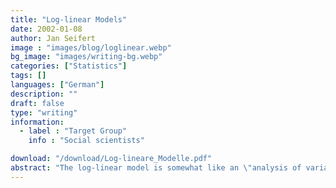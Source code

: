 ```yaml
---
title: "Log-linear Models"
date: 2002-01-08
author: Jan Seifert
image : "images/blog/loglinear.webp"
bg_image: "images/writing-bg.webp"
categories: ["Statistics"]
tags: []
languages: ["German"]
description: ""
draft: false
type: "writing"
information:
  - label : "Target Group"
    info : "Social scientists"

download: "/download/Log-lineare_Modelle.pdf" 
abstract: "The log-linear model is somewhat like an \"analysis of variance\". The models are explained and how they are related to the well-known chi-square tests. Finally, how does one test log-linear models for statistical significance? A discussion of test power is also included. This introduction tries to explain the statistical concepts without too much mathematics, but you need some basic knowledge of statistics in the social sciences."
---
```


